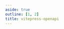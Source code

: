 ```yaml
---
aside: true
outline: [1, 2]
title: vitepress-openapi
---
```


<script setup lang="ts">
import { useData } from 'vitepress'
import ThemeConfiguration from '@dev/.vitepress/theme/components/ThemeConfiguration.vue'

const { isDark } = useData()
</script>

<div class="relative flex flex-col gap-4">

<ThemeConfiguration />

<OASpec :isDark="isDark" />

</div>
